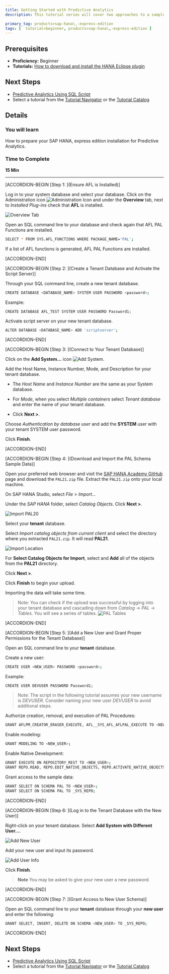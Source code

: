 ```yaml
---
title: Getting Started with Predictive Analytics
description: This tutorial series will cover two approaches to a sample project utilizing the predictive analytics capabilities of SAP HANA, express edition. This tutorial will show you how to configure your installation for the sample projects by creating a tenant database and a new user to manage that database.

primary_tag: products>sap-hana\,-express-edition
tags: [  tutorial>beginner, products>sap-hana\,-express-edition ]
---
```


## Prerequisites  
 - **Proficiency:** Beginner
 - **Tutorials:**
 [How to download and install the HANA Eclipse plugin](https://www.sap.com/developer/how-tos/2016/09/hxe-howto-eclipse.html)

## Next Steps
 - [Predictive Analytics Using SQL Script](http://www.sap.com/developer/tutorials/hxe-ua-predictive-sql.html)
 - Select a tutorial from the [Tutorial Navigator](http://www.sap.com/developer/tutorial-navigator.html) or the [Tutorial Catalog](http://www.sap.com/developer/tutorials.html)

## Details
### You will learn  
How to prepare your SAP HANA, express edition installation for Predictive Analytics.

### Time to Complete
**15 Min**

---

[ACCORDION-BEGIN [Step 1: ](Ensure AFL is Installed)]

Log in to your system database and select your database. Click on the Administration icon ![Administration Icon](administration.png) and under the __Overview__ tab, next to _Installed Plug-ins_ check that **AFL** is installed.

![Overview Tab](overview_tab_2.png)

Open an SQL command line to your database and check again that AFL PAL Functions are installed.

```bash
SELECT * FROM SYS.AFL_FUNCTIONS WHERE PACKAGE_NAME='PAL';
```

If a list of AFL functions is generated, AFL PAL Functions are installed.


[ACCORDION-END]

[ACCORDION-BEGIN [Step 2: ](Create a Tenant Database and Activate the Script Server)]

Through your SQL command line, create a new tenant database.

```bash
CREATE DATABASE <DATABASE_NAME> SYSTEM USER PASSWORD <password>;
```

Example:

```
CREATE DATABASE AFL_TEST SYSTEM USER PASSWORD Password1;
```

Activate script server on your new tenant database.

```bash
ALTER DATABASE <DATABASE_NAME> ADD 'scriptserver';
```



[ACCORDION-END]

[ACCORDION-BEGIN [Step 3: ](Connect to Your Tenant Database)]

Click on the __Add System...__ icon ![Add System](add_system.png).

Add the Host Name, Instance Number, Mode, and Description for your tenant database.

- The _Host Name_ and _Instance Number_ are the same as your System database.

- For _Mode_, when you select _Multiple containers_ select _Tenant database_ and enter the name of your tenant database.    

- Click __Next >__.

Choose _Authentication by database user_ and add the __SYSTEM__ user with your tenant SYSTEM user password.

Click __Finish__.



[ACCORDION-END]

[ACCORDION-BEGIN [Step 4: ](Download and Import the PAL Schema Sample Data)]

Open your preferred web browser and visit the [SAP HANA Academy GitHub](https://github.com/saphanaacademy/PAL/tree/master/Source%20Data) page and download the `PAL21.zip` file. Extract the `PAL21.zip` onto your local machine.

On SAP HANA Studio, select _File_ > _Import..._

Under the _SAP HANA_ folder, select _Catalog Objects_. Click __Next >__.

![Import PAL20](import_pal20.png)

Select your **tenant** database.

Select _Import catalog objects from current client_ and select the directory where you extracted `PAL21.zip`. It will read __PAL21__.

![Import Location](import_location_PAL21.png)

For __Select Catalog Objects for Import__, select and __Add__ all of the objects from the **PAL21** directory.

Click __Next >__.

Click __Finish__ to begin your upload.

Importing the data will take some time.

> Note:
> You can check if the upload was successful by logging into your tenant database and cascading down from _Catalog_ -> _PAL_ -> _Tables_. You will see a series of tables.
> ![PAL Tables](PAL_tables_2.png)


[ACCORDION-END]

[ACCORDION-BEGIN [Step 5: ](Add a New User and Grant Proper Permissions for the Tenant Database)]

Open an SQL command line to your **tenant** database.

Create a new user:

```bash
CREATE USER <NEW_USER> PASSWORD <password>;
```

Example:

```
CREATE USER DEVUSER PASSWORD Password1;
```

> Note:
> The script in the following tutorial assumes your new username is _DEVUSER_. Consider naming your new user _DEVUSER_ to avoid additional steps.

Authorize creation, removal, and execution of PAL Procedures:

```bash
GRANT AFLPM_CREATOR_ERASER_EXECUTE, AFL__SYS_AFL_AFLPAL_EXECUTE TO <NEW_USER>;
```

Enable modeling:

```bash
GRANT MODELING TO <NEW_USER>;
```

Enable Native Development:

```bash
GRANT EXECUTE ON REPOSITORY_REST TO <NEW_USER>;
GRANT REPO.READ, REPO.EDIT_NATIVE_OBJECTS, REPO.ACTIVATE_NATIVE_OBJECTS, REPO.MAINTAIN_NATIVE_PACKAGES ON ".REPO_PACKAGE_ROOT" TO <NEW_USER>;
```

Grant access to the sample data:

```bash
GRANT SELECT ON SCHEMA PAL TO <NEW_USER>;
GRANT SELECT ON SCHEMA PAL TO _SYS_REPO;
```



[ACCORDION-END]

[ACCORDION-BEGIN [Step 6: ](Log in to the Tenant Database with the New User)]

Right-click on your tenant database. Select **Add System with Different User...**.

![Add New User](add_new_user_2.png)

Add your new user and input its password.

![Add User Info](add_user_info.png)

Click **Finish**.

>**Note**
> You may be asked to give your new user a new password.


[ACCORDION-END]

[ACCORDION-BEGIN [Step 7: ](Grant Access to New User Schema)]

Open an SQL command line to your **tenant** database through your **new user** and enter the following:

```bash
GRANT SELECT, INSERT, DELETE ON SCHEMA <NEW_USER> TO _SYS_REPO;
```


[ACCORDION-END]


## Next Steps
- [Predictive Analytics Using SQL Script](http://www.sap.com/developer/tutorials/hxe-ua-predictive-sql.html)
- Select a tutorial from the [Tutorial Navigator](http://www.sap.com/developer/tutorial-navigator.html) or the [Tutorial Catalog](http://www.sap.com/developer/tutorials.html)

